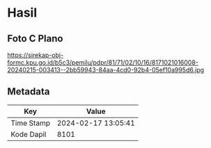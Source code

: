 # Hasil

## Foto C Plano

https://sirekap-obj-formc.kpu.go.id/b5c3/pemilu/pdpr/81/71/02/10/16/8171021016008-20240215-003413--2bb59943-84aa-4cd0-92b4-05ef10a995d6.jpg


## Metadata

| Key        | Value               |
| ---------- | ------------------- |
| Time Stamp | 2024-02-17 13:05:41 |
| Kode Dapil | 8101                |



